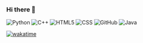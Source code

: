 ### Hi there 👋

![Python](https://img.shields.io/badge/-Python-333333?style=flat&logo=python)
![C++](https://img.shields.io/badge/C++-blue.svg?style=flat&logo=c%2B%2B)
![HTML5](https://img.shields.io/badge/-HTML5-333333?style=flat&logo=HTML5)
![CSS](https://img.shields.io/badge/-CSS-333333?style=flat&logo=CSS3&logoColor=1572B6)
![GitHub](https://img.shields.io/badge/-GitHub-333333?style=flat&logo=github)
![Java](https://img.shields.io/badge/-Java-333333?style=flat&logo=Java&logoColor=007396)

[![wakatime](https://wakatime.com/badge/user/f4d32209-e385-452c-8b4c-ad01fe4f259d.svg)](https://wakatime.com/@f4d32209-e385-452c-8b4c-ad01fe4f259d)

<!--
**Aqtion/Aqtion** is a ✨ _special_ ✨ repository because its `README.md` (this file) appears on your GitHub profile.

Here are some ideas to get you started:


- 🔭 I’m currently working on ...
- 🌱 I’m currently learning ...
- 👯 I’m looking to collaborate on ...
- 🤔 I’m looking for help with ...
- 💬 Ask me about ...
- 📫 How to reach me: ...
- 😄 Pronouns: ...
- ⚡ Fun fact: ...
-->
